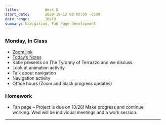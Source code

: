 ```yaml
---
title:            Week 8
start_date:       2020-10-12 00:00:00 -0500
date_range:       10/19
summary: Navigation, Fan Page development
---
```


### Monday, In Class

- [Zoom link](https://zoom.us/j/7047994536?pwd=RThBZ0oyWHd5M2RZcmFNQUVwUFJHUT09)
- [Today&rsquo;s Notes](https://paper.dropbox.com/doc/Penn-Week-8--A9ww3eO~fMz3xKpbHVIG8VbNAQ-7jgw0m64vxZMEn2iLbZZB)
- Katie presents on The Tyranny of Terrazzo and we discuss
- Look at animation activity
- Talk about navigation
- Navigation activity
- Office hours (Zoom and Slack progress updates)


### Homework
- Fan page – Project is due on 10/26! Make progress and continue working. Wed will be individual meetings and a work session.


---
